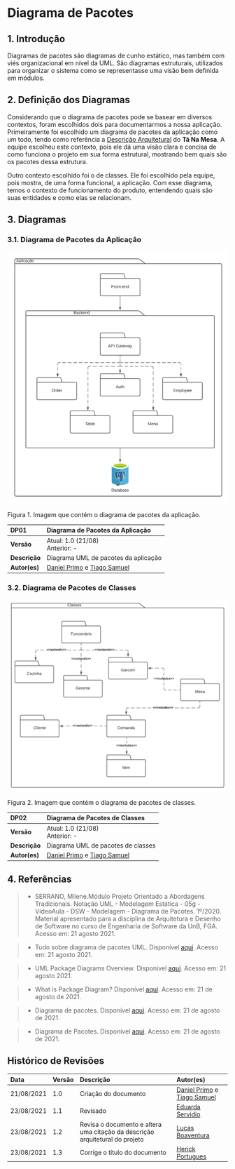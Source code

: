 # Diagrama de Pacotes

## 1. Introdução

Diagramas de pacotes são diagramas de cunho estático, mas também com viés organizacional em nível da UML. São diagramas estruturais, utilizados para organizar o sistema como se representasse uma visão bem definida em módulos. 

## 2. Definição dos Diagramas

Considerando que o diagrama de pacotes pode se basear em diversos contextos, foram escolhidos dois para documentarmos a nossa aplicação. Primeiramente foi escolhido um diagrama de pacotes da aplicação como um todo, tendo como referência a [Descrição Arquitetural](https://unbarqdsw2021-1.github.io/2021.1_G02_TaNaMesa_docs/2-Modelagem/extras/arquitetura/) do **Tá Na Mesa**. A equipe escolheu este contexto, pois ele dá uma visão clara e concisa de como funciona o projeto em sua forma estrutural, mostrando bem quais são os pacotes dessa estrutura.

Outro contexto escolhido foi o de classes. Ele foi escolhido pela equipe, pois mostra, de uma forma funcional, a aplicação. Com esse diagrama, temos o contexto de funcionamento do produto, entendendo quais são suas entidades e como elas se relacionam.

## 3. Diagramas

### 3.1. Diagrama de Pacotes da Aplicação

[![DP01](../../assets/img/seminario2/diagrama-de-pacotes/DP01.png)](../../assets/img/seminario2/diagrama-de-pacotes/DP01.png)
<figcaption>Figura 1. Imagem que contém o diagrama de pacotes da aplicação.</figcaption>

| DP01       | Diagrama de Pacotes da Aplicação  |
| :--------- | :------------------  |
| **Versão**    | Atual: 1.0 (21/08)<br>Anterior: - |
| **Descrição** | Diagrama UML de pacotes da aplicação |
| **Autor(es)**     | [Daniel Primo](https://github.com/danieldagerom) e [Tiago Samuel](https://github.com/tsrrodrigues) |
 
### 3.2. Diagrama de Pacotes de Classes

[![DP02](../../assets/img/seminario2/diagrama-de-pacotes/DP02.png)](../../assets/img/seminario2/diagrama-de-pacotes/DP02.png)
<figcaption>Figura 2. Imagem que contém o diagrama de pacotes de classes.</figcaption>

| DP02       | Diagrama de Pacotes de Classes  |
| :--------- | :------------------  |
| **Versão**    | Atual: 1.0 (21/08)<br>Anterior: - |
| **Descrição** | Diagrama UML de pacotes de classes |
| **Autor(es)**     | [Daniel Primo](https://github.com/danieldagerom) e [Tiago Samuel](https://github.com/tsrrodrigues) |


## 4. Referências

> - SERRANO, Milene.Módulo Projeto Orientado a Abordagens Tradicionais. Notação UML - Modelagem Estática - 05g - VídeoAula - DSW - Modelagem - Diagrama de Pacotes. 1º/2020. Material apresentado para a disciplina de Arquitetura e Desenho de Software no curso de Engenharia de Software da UnB, FGA. Acesso em: 21 agosto 2021.

> - Tudo sobre diagrama de pacotes UML. Disponível [aqui](<https://www.lucidchart.com/pages/pt/diagrama-de-pacotes-uml>). Acesso em: 21 agosto 2021.

> - UML Package Diagrams Overview. Disponível [aqui](<https://www.uml-diagrams.org/package-diagrams-overview.html>). Acesso em: 21 agosto 2021.

> - What is Package Diagram? Disponível [aqui](https://www.visual-paradigm.com/guide/uml-unified-modeling-language/what-is-package-diagram/). Acesso em: 21 de agosto de 2021.

> - Diagrama de pacotes. Disponível [aqui](https://unbarqdsw.github.io/2020.1_G1_Triagil/modelagem/diagramas/estaticos/diagrama_pacotes/#diagrama-de-pacotes-fluxo-basico). Acesso em: 21 de agosto de 2021.

> - Diagrama de Pacotes. Disponível [aqui](https://pax-app.github.io/Wiki/#/docs/DS/dinamica-e-seminario-3/DiagramaPacotes). Acesso em: 21 de agosto de 2021.

## Histórico de Revisões

| Data       | Versão | Descrição            | Autor(es)                                    |
| :--------- | :----- | :------------------- | :------------------------------------------- |
| 21/08/2021 | 1.0    | Criação do documento | [Daniel Primo](https://github.com/danieldagerom) e [Tiago Samuel](https://github.com/tsrrodrigues) |
| 23/08/2021 | 1.1    | Revisado             | [Eduarda Servidio](https://github.com/ServideoEC) |
| 23/08/2021 | 1.2    | Revisa o documento e altera uma citação da descrição arquitetural do projeto             | [Lucas Boaventura](https://github.com/lboaventura25) |
| 23/08/2021 | 1.3    | Corrige o título do documento             | [Herick Portugues](https://github.com/herickport) |
